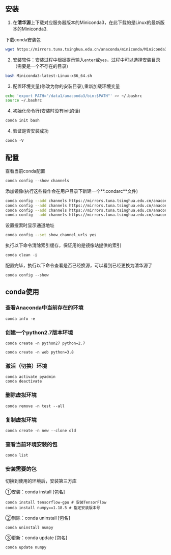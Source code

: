 ## 安装

1. 在**清华源**上下载对应服务器版本的Miniconda3，在此下载的是Linux的最新版本的Miniconda3.

下载conda安装包

```bash
wget https://mirrors.tuna.tsinghua.edu.cn/anaconda/miniconda/Miniconda3-latest-Linux-x86_64.sh
```

2. 安装软件：安装过程中根据提示输入`enter`或`yes`，过程中可以选择安装目录（需要是一个不存在的目录）

```bash
bash Miniconda3-latest-Linux-x86_64.sh
```

3. 配置环境变量(修改为你的安装目录),重新加载环境变量

```bash
echo 'export PATH="/data1/anaconda3/bin:$PATH"' >> ~/.bashrc
source ~/.bashrc
```

4. 初始化命令行(安装时没有init的话)

```bash
conda init bash
```



4. 验证是否安装成功

```python
conda -V
```

## 配置

查看当前conda配置

```python
conda config --show channels
```

添加镜像(执行这些操作会在用户目录下新建一个**.condarc**文件)

```bash
conda config --add channels https://mirrors.tuna.tsinghua.edu.cn/anaconda/pkgs/main
conda config --add channels https://mirrors.tuna.tsinghua.edu.cn/anaconda/pkgs/r
conda config --add channels https://mirrors.tuna.tsinghua.edu.cn/anaconda/pkgs/msys2
conda config --add channels https://mirrors.tuna.tsinghua.edu.cn/anaconda/cloud/pytorch
```

设置搜索时显示通道地址

```bash
conda config --set show_channel_urls yes
```

执行以下命令清除索引缓存，保证用的是镜像站提供的索引

```python
conda clean -i
```

配置完毕，执行以下命令查看是否已经换源，可以看到已经更换为清华源了

```
conda config --show
```

## conda使用

### 查看Anaconda中当前存在的环境

```
conda info -e
```

### 创建一个python2.7版本环境

```
conda create -n python27 python=2.7
```

```
conda create -n web python=3.8
```



### 激活（切换）环境

```
conda activate pyadmin
conda deactivate
```

### 删除虚拟环境

```
conda remove -n test --all
```

### 复制虚拟环境

```
conda create -n new --clone old
```

### 查看当前环境安装的包

```
conda list 
```

### 安装需要的包

切换到使用的环境后，安装第三方库

①安装：conda install [包名]

```
conda install tensorflow-gpu # 安装TensorFlow
conda install numpy==1.18.5 # 指定安装版本号
```

②删除：conda uninstall [包名]

```
conda uninstall numpy
```


③更新：conda update [包名]

```
conda update numpy
```